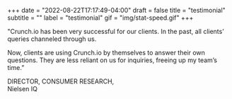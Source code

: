 +++
date = "2022-08-22T17:17:49-04:00"
draft = false
title = "testimonial"
subtitle = ""
label = "testimonial"
gif = "img/stat-speed.gif"
+++


"Crunch.io has been very successful for our clients. In the past, all clients’ queries channeled through us. 

Now, clients are using Crunch.io by themselves to answer their own questions. They are less reliant on us for inquiries, freeing up my team’s time.”

DIRECTOR, CONSUMER RESEARCH, <br/>Nielsen IQ